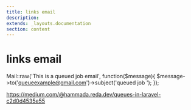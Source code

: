 ```yaml
---
title: links email
description: 
extends: _layouts.documentation
section: content
---
```


# links email

Mail::raw('This is  a queued job email', function($message){
    $message->to('queueexample@gmail.com')->subject('queued job ');
});

https://medium.com/@hammada.reda.dev/queues-in-laravel-c2d0d4535e55



